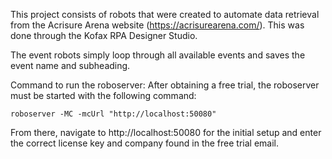 
This project consists of robots that were created to automate data retrieval from the Acrisure Arena website (https://acrisurearena.com/). This was done through the Kofax RPA Designer Studio.

The event robots simply loop through all available events and saves the event name and subheading.


Command to run the roboserver:
After obtaining a free trial, the roboserver must be started with the following command:

    roboserver -MC -mcUrl "http://localhost:50080"
From there, navigate to http://localhost:50080 for the initial setup and enter the correct license key and company found in the free trial email.

